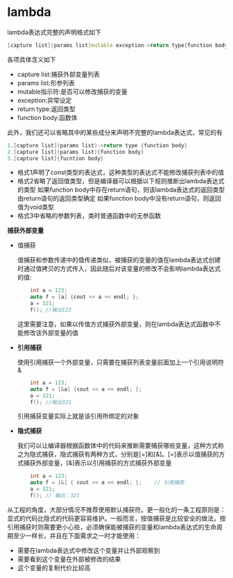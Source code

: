 # lambda

lambda表达式完整的声明格式如下

```C++
[capture list](params list)mutable exception->return type{function body}
```

各项具体含义如下

* capture list:捕获外部变量列表
* params list:形参列表
* mutable指示符:是否可以修改捕获的变量
* exception:异常设定
* return type:返回类型
* function body:函数体

此外，我们还可以省略其中的某些成分来声明不完整的lambda表达式，常见的有

```C++
1.[capture list](params list)->return type {function body}
2.[capture list](params list){function body}
3.[capture list]{fucntion body}
```

* 格式1声明了const类型的表达式，这种类型的表达式不能修改捕获列表中的值
* 格式2省略了返回值类型，但是编译器可以根据以下规则推断出lambda表达式的类型
  如果function body中存在return语句，则该lambda表达式的返回类型由return语句的返回类型确定
  如果function body中没有return语句，则返回值为void类型
* 格式3中省略的参数列表，类时普通函数中的无参函数   
  

**捕获外部变量**

* 值捕获

  值捕获和参数传递中的值传递类似，被捕获的变量的值在lambda表达式创建时通过值拷贝的方式传入，因此随后对该变量的修改不会影响lambda表达式的值:

  ```C++
      int a = 123;
      auto f = [a] {cout << a << endl; };
      a = 321;
      f(); //输出123
  ```

  这里需要注意，如果以传值方式捕获外部变量，则在lambda表达式函数中不能修改该外部变量的值

* **引用捕获**

  使用引用捕获一个外部变量，只需要在捕获列表变量前面加上一个引用说明符&

  ```C++
      int a = 123;
      auto f = [&a] {cout << a << endl; };
      a = 321;
      f(); //输出321
  ```

  引用捕获变量实际上就是该引用所绑定的对象

* **隐式捕获**

  我们可以让编译器根据函数体中的代码来推断需要捕获哪些变量，这种方式称之为隐式捕获，隐式捕获有两种方式，分别是[=]和[&]。[=]表示以值捕获的方式捕获外部变量，[&]表示以引用捕获的方式捕获外部变量

  ```C++
      int a = 123;
      auto f = [&] { cout << a << endl; };    // 引用捕获
      a = 321;
      f(); // 输出：321
  ```



从工程的角度，大部分情况不推荐使用默认捕获符。更一般化的一条工程原则是：显式的代码比隐式的代码更容易维护。一般而言，按值捕获是比较安全的做法，按引用捕获时则需要更小心些，必须确保能被捕获的变量和lambda表达式的生命周期至少一样长，并且在下面需求之一时才能使用：

* 需要在lambda表达式中修改这个变量并让外部观察到
* 需要看到这个变量在外部被修改的结果
* 这个变量的复制代价比较高
  

